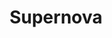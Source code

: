 ---
title: Supernova
intro: Supernova allows you to create animations, navigations, localizations, get production code.
linkurl: http://www.supernova.io
tags:
- Design-to-code
- React native
logo: "supernova.svg"
---